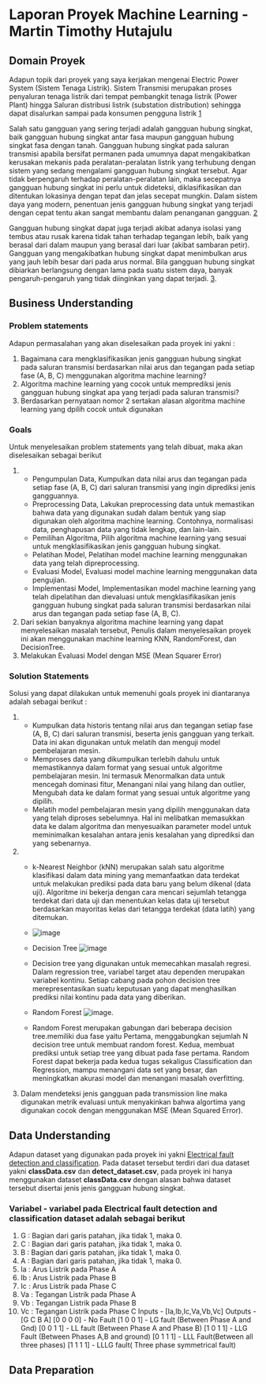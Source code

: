 # **Laporan Proyek Machine Learning - Martin Timothy Hutajulu**

## Domain Proyek

Adapun topik dari proyek yang saya kerjakan mengenai Electric Power System (Sistem Tenaga Listrik). Sistem Transmisi merupakan proses penyaluran tenaga listrik dari tempat pembangkit tenaga listrik (Power Plant) hingga Saluran distribusi listrik (substation distribution) sehingga dapat disalurkan sampai pada konsumen pengguna listrik [1](https://ejournal.unsrat.ac.id/index.php/elekdankom/article/download/23646/23298)  

Salah satu gangguan yang sering terjadi adalah gangguan hubung singkat, baik gangguan hubung singkat antar fasa maupun gangguan hubung singkat fasa dengan tanah. Gangguan hubung singkat pada saluran transmisi apabila bersifat permanen pada umumnya dapat mengakibatkan kerusakan mekanis pada peralatan-peralatan listrik yang terhubung dengan sistem yang sedang mengalami gangguan hubung singkat tersebut. Agar tidak berpengaruh terhadap peralatan-peralatan lain, maka secepatnya gangguan hubung singkat ini perlu untuk dideteksi, diklasifikasikan dan ditentukan lokasinya dengan tepat dan jelas secepat mungkin. Dalam sistem daya yang modern, penentuan jenis gangguan hubung singkat yang terjadi dengan cepat tentu akan sangat membantu dalam penanganan gangguan. [2](https://journal.umg.ac.id/index.php/e-link/article/view/582) 

Gangguan hubung singkat dapat juga terjadi akibat adanya isolasi yang tembus atau rusak karena tidak tahan terhadap tegangan lebih, baik yang berasal dari dalam maupun yang berasal dari luar (akibat sambaran petir). Gangguan yang mengakibatkan hubung singkat dapat menimbulkan arus yang jauh lebih besar dari pada arus normal. Bila gangguan hubung singkat dibiarkan berlangsung dengan lama pada suatu sistem daya, banyak pengaruh-pengaruh yang tidak diinginkan yang dapat terjadi. [3](https://ojs.unimal.ac.id/energi-elektrik/article/download/2408/pdf_1).

## Business Understanding
### Problem statements
Adapun permasalahan yang akan diselesaikan pada proyek ini yakni :
1. Bagaimana cara mengklasifikasikan jenis gangguan hubung singkat pada saluran transmisi berdasarkan nilai arus dan tegangan pada setiap fase (A, B, C) menggunakan algoritma machine learning?
2. Algoritma machine learning yang cocok untuk memprediksi jenis gangguan hubung singkat apa yang terjadi pada saluran transmisi? 
3. Berdasarkan pernyataan nomor 2 sertakan alasan algoritma machine learning yang dpilih cocok untuk digunakan

### Goals
Untuk menyelesaikan problem statements yang telah dibuat, maka akan diselesaikan sebagai berikut
1.  - Pengumpulan Data, Kumpulkan data nilai arus dan tegangan pada setiap fase (A, B, C) dari saluran transmisi yang ingin diprediksi jenis gangguannya.
    - Preprocessing Data, Lakukan preprocessing data untuk memastikan bahwa data yang digunakan sudah dalam bentuk yang siap digunakan oleh algoritma machine learning. Contohnya, normalisasi data, penghapusan data yang tidak lengkap, dan lain-lain.
    - Pemilihan Algoritma, Pilih algoritma machine learning yang sesuai untuk mengklasifikasikan jenis gangguan hubung singkat.
    - Pelatihan Model, Pelatihan model machine learning menggunakan data yang telah dipreprocessing.
    - Evaluasi Model, Evaluasi model machine learning menggunakan data pengujian.
    - Implementasi Model, Implementasikan model machine learning yang telah dipelatihan dan dievaluasi untuk mengklasifikasikan jenis gangguan hubung singkat pada saluran transmisi berdasarkan nilai arus dan tegangan pada setiap fase (A, B, C).
2. Dari sekian banyaknya algoritma machine learning yang dapat menyelesaikan masalah tersebut, Penulis dalam menyelesaikan proyek ini akan menggunakan machine learning KNN, RandomForest, dan DecisionTree.
3. Melakukan Evaluasi Model dengan MSE (Mean Squarer Error)

### Solution Statements
Solusi yang dapat dilakukan untuk memenuhi goals proyek ini diantaranya adalah sebagai berikut :
1. - Kumpulkan data historis tentang nilai arus dan tegangan setiap fase (A, B, C) dari saluran transmisi, beserta jenis gangguan yang terkait. Data ini akan digunakan untuk melatih dan menguji model pembelajaran mesin.
   - Memproses data yang dikumpulkan terlebih dahulu untuk memastikannya dalam format yang sesuai untuk algoritme pembelajaran mesin. Ini termasuk Menormalkan data untuk mencegah dominasi fitur,  Menangani nilai yang hilang dan outlier, Mengubah data ke dalam format yang sesuai untuk algoritme yang dipilih.
   - Melatih model pembelajaran mesin yang dipilih menggunakan data yang telah diproses sebelumnya. Hal ini melibatkan memasukkan data ke dalam algoritma dan menyesuaikan parameter model untuk meminimalkan kesalahan antara jenis kesalahan yang diprediksi dan yang sebenarnya.

2. - k-Nearest Neighbor (kNN) merupakan salah satu algoritme klasifikasi dalam data mining yang memanfaatkan data terdekat untuk melakukan prediksi pada data baru yang belum dikenal (data uji). Algoritme ini bekerja dengan cara mencari sejumlah tetangga terdekat dari data uji dan menentukan kelas data uji tersebut berdasarkan mayoritas kelas dari tetangga terdekat (data latih) yang ditemukan.
   - ![image](https://miro.medium.com/v2/resize:fit:640/format:webp/0*5F4J_0lY9qQY7fJ0)


   - Decision Tree ![image](https://blog.algorit.ma/content/images/size/w1000/2022/07/Decision-Tree-Diagram-Example-MindManager-Blog.png)
   - Decision tree yang digunakan untuk memecahkan masalah regresi. Dalam regression tree, variabel target atau dependen merupakan variabel kontinu. Setiap cabang pada pohon decision tree merepresentasikan suatu keputusan yang dapat menghasilkan prediksi nilai kontinu pada data yang diberikan.



   - Random Forest ![image](https://sis.binus.ac.id/wp-content/uploads/2024/04/Random-Forest.png).
   - Random Forest merupakan gabungan dari beberapa decision tree.memiliki dua fase yaitu Pertama, menggabungkan sejumlah N decision tree untuk membuat random forest. Kedua, membuat prediksi untuk setiap tree yang dibuat pada fase pertama. Random Forest dapat bekerja pada kedua tugas sekaligus Classification dan Regression, mampu menangani data set yang besar, dan meningkatkan akurasi model dan menangani masalah overfitting.
4. Dalam mendeteksi jenis gangguan pada transmission line maka digunakan metrik evaluasi untuk menyakinkan bahwa algortima yang digunakan cocok dengan menggunakan MSE (Mean Squared Error).

## Data Understanding
Adapun dataset yang digunakan pada proyek ini yakni [Electrical fault detection and classification](https://www.kaggle.com/datasets/esathyaprakash/electrical-fault-detection-and-classification). Pada dataset tersebut terdiri dari dua dataset yakni **classData.csv** dan **detect_dataset.csv**, pada proyek ini hanya menggunakan dataset **classData.csv** dengan alasan bahwa dataset tersebut disertai jenis jenis gangguan hubung singkat.

### Variabel - variabel pada Electrical fault detection and classification dataset adalah sebagai berikut
1. G : Bagian dari garis patahan, jika tidak 1, maka 0.
2. C : Bagian dari garis patahan, jika tidak 1, maka 0.
3. B : Bagian dari garis patahan, jika tidak 1, maka 0.
4. A : Bagian dari garis patahan, jika tidak 1, maka 0.
5. Ia : Arus Listrik pada Phase A
6. Ib : Arus Listrik pada Phase B
7. Ic : Arus Listrik pada Phase C
8. Va : Tegangan Listrik pada Phase A
9. Vb : Tegangan Listrik pada Phase B
10. Vc : Tegangan Listrik pada Phase C
Inputs - [Ia,Ib,Ic,Va,Vb,Vc]
Outputs - [G C B A]
[0 0 0 0] - No Fault
[1 0 0 1] - LG fault (Between Phase A and Gnd)
[0 0 1 1] - LL fault (Between Phase A and Phase B)
[1 0 1 1] - LLG Fault (Between Phases A,B and ground)
[0 1 1 1] - LLL Fault(Between all three phases)
[1 1 1 1] - LLLG fault( Three phase symmetrical fault)



## Data Preparation

   
